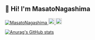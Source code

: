 ## 👋 Hi! I'm MasatoNagashima

<p align="left"> 
  <a href="https://github.com/MasatoNagashima/MasatoNagashima/">
    <img src="https://komarev.com/ghpvc/?username=MasatoNagashima" alt="MasatoNagashima" />
  </a>
  <a href="http://twitter.com/youngleaf0229">
    <img height="20" src="https://img.shields.io/twitter/follow/youngleaf0229?label=Twitter&logo=twitter&style=flat" />
  </a>
  <a href="https://github.com/MasatoNagashima">
    <img height="20" src="https://img.shields.io/github/followers/MasatoNagashima?label=follow&logo=github&style=flat" />
  </a>
</p>

[![Anurag's GitHub stats](https://github-readme-stats.vercel.app/api?username=MasatoNagashima)](https://github.com/anuraghazra/github-readme-stats)
